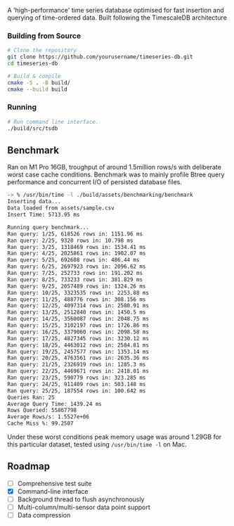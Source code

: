 
A 'high-performance' time series database optimised for fast insertion and querying of time-ordered data. Built following the TimescaleDB architecture

### Building from Source

```bash
# Clone the repository
git clone https://github.com/yourusername/timeseries-db.git
cd timeseries-db

# Build & compile
cmake -S . -B build/
cmake --build build 
```

### Running

```bash
# Run command line interface.
./build/src/tsdb
```

## Benchmark

Ran on M1 Pro 16GB, troughput of around 1.5million rows/s with deliberate worst case cache conditions. Benchmark was to mainly profile Btree query performance and concurrent I/O of persisted database files.

```bash
-> % /usr/bin/time -l ./build/assets/benchmarking/benchmark
Inserting data...
Data loaded from assets/sample.csv
Insert Time: 5713.95 ms

Running query benchmark...
Ran query: 1/25, 618526 rows in: 1151.96 ms
Ran query: 2/25, 9320 rows in: 10.798 ms
Ran query: 3/25, 1318469 rows in: 1534.41 ms
Ran query: 4/25, 2025861 rows in: 1902.07 ms
Ran query: 5/25, 692608 rows in: 486.44 ms
Ran query: 6/25, 2697923 rows in: 2096.62 ms
Ran query: 7/25, 252733 rows in: 191.202 ms
Ran query: 8/25, 733233 rows in: 381.829 ms
Ran query: 9/25, 2057489 rows in: 1324.26 ms
Ran query: 10/25, 3323535 rows in: 2253.88 ms
Ran query: 11/25, 488776 rows in: 308.156 ms
Ran query: 12/25, 4097314 rows in: 2580.91 ms
Ran query: 13/25, 2512840 rows in: 1450.5 ms
Ran query: 14/25, 3560087 rows in: 2048.75 ms
Ran query: 15/25, 3102197 rows in: 1726.86 ms
Ran query: 16/25, 3379060 rows in: 2098.58 ms
Ran query: 17/25, 4827345 rows in: 3230.12 ms
Ran query: 18/25, 4463012 rows in: 2584.81 ms
Ran query: 19/25, 2457577 rows in: 1353.14 ms
Ran query: 20/25, 4763561 rows in: 2635.36 ms
Ran query: 21/25, 2326919 rows in: 1285.3 ms
Ran query: 22/25, 4469671 rows in: 2418.01 ms
Ran query: 23/25, 590779 rows in: 323.285 ms
Ran query: 24/25, 911409 rows in: 503.148 ms
Ran query: 25/25, 187554 rows in: 100.642 ms
Queries Ran: 25
Average Query Time: 1439.24 ms
Rows Queried: 55867798
Average Rows/s: 1.5527e+06
Cache Miss %: 99.2507
```

Under these worst conditions peak memory usage was around 1.29GB for this particular dataset, tested using `/usr/bin/time -l` on Mac.

## Roadmap

- [ ] Comprehensive test suite
- [x] Command-line interface
- [ ] Background thread to flush asynchronously
- [ ] Multi-column/multi-sensor data point support
- [ ] Data compression

